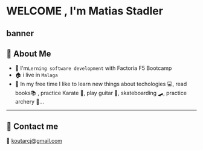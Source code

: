 # WELCOME , I'm Matias Stadler 
banner
---
## 🫡 About Me
* 🏫 I'm`Lerning software development` with Factoría F5 Bootcamp
* 🏠 i live in `Malaga` 
* 📴 In my free time I like to learn new things about techologies 💻, read books📚 , practice Karate 🥋, play guitar 🎸, skateboarding 🛹, practice archery 🏹...
---
## 📲 Contact me
📧 koutarcj@gmail.com

